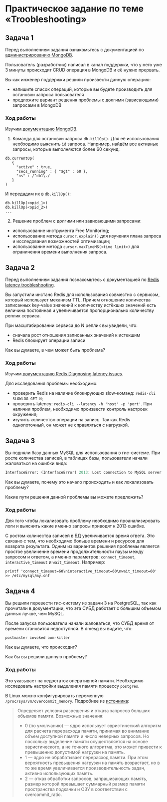 # Практическое задание по теме «Troobleshooting»

## Задача 1

Перед выполнением задания ознакомьтесь с документацией по [администрированию MongoDB](https://docs.mongodb.com/manual/administration/).

Пользователь (разработчик) написал в канал поддержки, что у него уже 3 минуты происходит CRUD операция в MongoDB и её 
нужно прервать. 

Вы как инженер поддержки решили произвести данную операцию:
- напишите список операций, которые вы будете производить для остановки запроса пользователя
- предложите вариант решения проблемы с долгими (зависающими) запросами в MongoDB

### Ход работы

Изучим [документацию MongoDB](https://www.mongodb.com/docs/manual/administration/).

1. Команда для остановки запроса `db.killOp()`. Для её использования необходимо выяснить `id` запроса. Например, найдём все активные запросы, которые выполняются более 60 секунд:

```shell
db.currentOp(
   {
     "active" : true,
     "secs_running" : { "$gt" : 60 },
     "ns" : /^db1\./
   }
)
```

И передадим их в `db.killOp()`:  

```  
db.killOp(<opid_1>)
db.killOp(<opid_2>)
...
```

2. Решение проблем с долгими или зависающими запросами:

* использование инструмента Free Monitoring;
* использование метода `cursor.explain()` для изучения плана запроса и исследования возможностей оптимизации;
* использование метода `cursor.maxTimeMS(<time limit>)` для ограничения времени выполнения запроса.

## Задача 2

Перед выполнением задания познакомьтесь с документацией по [Redis latency troobleshooting](https://redis.io/topics/latency).

Вы запустили инстанс Redis для использования совместно с сервисом, который использует механизм TTL. 
Причем отношение количества записанных key-value значений к количеству истёкших значений есть величина постоянная и
увеличивается пропорционально количеству реплик сервиса. 

При масштабировании сервиса до N реплик вы увидели, что:
- сначала рост отношения записанных значений к истекшим
- Redis блокирует операции записи

Как вы думаете, в чем может быть проблема?
 
### Ход работы

Изучим [документацию Redis Diagnosing latency issues](https://redis.io/docs/reference/optimization/latency/).

Для исследования проблемы необходимо:

* проверить Redis на наличие блокирующих slow-команд: `redis-cli SLOWLOG GET N`; 
* проверить latency: `redis-cli --latency -h 'host' -p 'port'`. При наличии проблем, необходимо произвести контроль настроек окружения;
* изучить количество операции на запись. Так как Redis однопоточный, он может не справляться с нагрузкой. 

## Задача 3

Вы подняли базу данных MySQL для использования в гис-системе. При росте количества записей, в таблицах базы,
пользователи начали жаловаться на ошибки вида:
```python
InterfaceError: (InterfaceError) 2013: Lost connection to MySQL server during query u'SELECT..... '
```

Как вы думаете, почему это начало происходить и как локализовать проблему?

Какие пути решения данной проблемы вы можете предложить?

### Ход работы

Для того чтобы локализовать проблему необходимо проанализировать логи и выяснить какие именно запросы приводят к 2013 ошибке. 

С ростом количества записей в БД увеличивается время ответа. Это связано с тем, что необходимо больше времени и ресурсов для возврата результата. Одним из вариантов решения проблемы является простое увеличение времени продолжительности паузы между запросом и ответом, а именно параметров: `connect_timeout`, `interactive_timeout` и `wait_timeout`. Например:

```shell
printf 'connect_timeout=60\ninteractive_timeout=60\nwait_timeout=60' >> /etc/mysql/my.cnf
```

## Задача 4


Вы решили перевести гис-систему из задачи 3 на PostgreSQL, так как прочитали в документации, что эта СУБД работает с 
большим объемом данных лучше, чем MySQL.

После запуска пользователи начали жаловаться, что СУБД время от времени становится недоступной. В dmesg вы видите, что:

`postmaster invoked oom-killer`

Как вы думаете, что происходит?

Как бы вы решили данную проблему?

### Ход работы

Это указывает на недостаток оперативной памяти. Необходимо исследовать настройки выделения памяти процессу `postgres`.

В Linux можно конфигурировать переменную `/proc/sys/vm/overcommit_memory`. Подробнее из [источника](https://access.redhat.com/documentation/ru-ru/red_hat_enterprise_linux/6/html/performance_tuning_guide/s-memory-captun):

> Определяет условия разрешения и отказа запросов больших объемов памяти. Возможные значения:
> * 0 (по умолчанию) — ядро использует эвристический алгоритм для расчета перерасхода памяти, принимая во внимание объем доступной памяти и число неверных запросов. Но поскольку выделение памяти осуществляется на основе эвристического, а не точного алгоритма, это может привести к превышению допустимой нагрузки на память.
> * 1 — ядро не обрабатывает перерасход памяти. При этом вероятность превышения нагрузки на память возрастает, но в то же время увеличивается производительность задач, активно использующих память.
> * 2 — отказ обработки запросов, запрашивающих память, размер которой превышает суммарный размер памяти пространства подкачки и ОЗУ в соответствии с overcommit_ratio.

